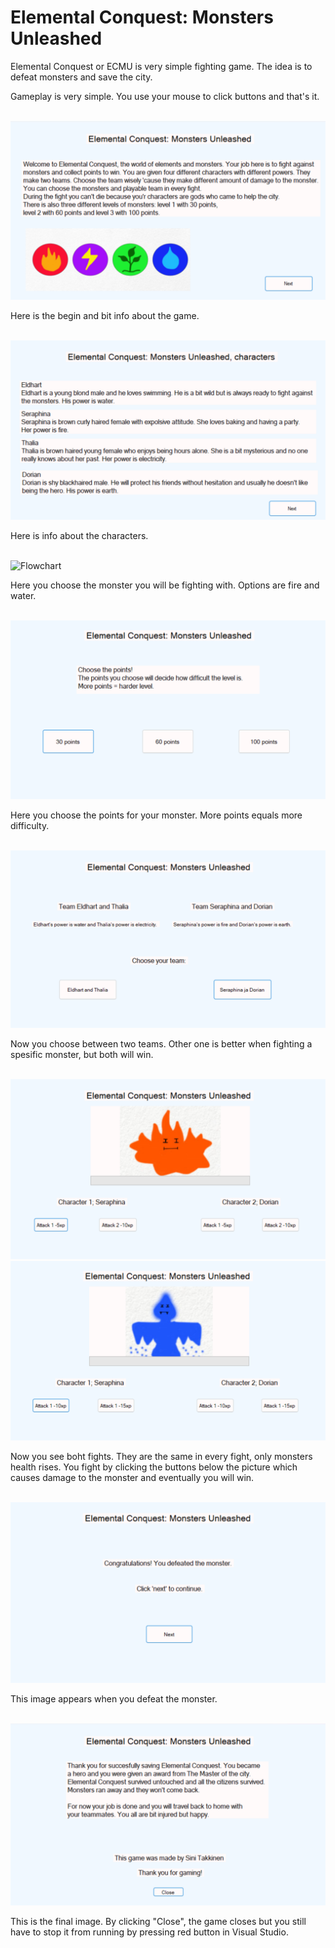 <h1>Elemental Conquest: Monsters Unleashed</h1>
<p>Elemental Conquest or ECMU is very simple fighting game. The idea is to defeat monsters and save the city.</p>
<p>Gameplay is very simple. You use your mouse to click buttons and that's it.</p>
<br>
<img src="ECMU_kuva_aloitus.png" alt="Flowchart">
<p>Here is the begin and bit info about the game.</p><br>

<img src="ECMU_kuva_hahmot.png" alt="Flowchart">
<p>Here is info about the characters.</p><br>

<img src="ECMU_kuva_hirviövalinta.png" alt="Flowchart">
<p>Here you choose the monster you will be fighting with. Options are fire and water.</p><br>

<img src="ECMU_kuva_pistevalinta.png" alt="Flowchart">
<p>Here you choose the points for your monster. More points equals more difficulty.</p><br>

<img src="ECMU_kuva_tiimivalinta.png" alt="Flowchart">
<p>Now you choose between two teams. Other one is better when fighting a spesific monster, but both will win.</p><br>

<img src="ECMU_kuva_taistelu_tuli.png" alt="Flowchart">
<img src="ECMU_kuva_taistelu_vesi.png" alt="Flowchart">
<p>Now you see boht fights. They are the same in every fight, only monsters health rises. You fight by clicking the buttons below the picture which causes damage to the monster and eventually you will win.</p><br>

<img src="ECMU_kuva_voitto.png" alt="Flowchart">
<p>This image appears when you defeat the monster.</p><br>

<img src="ECMU_kuva_lopputekstit.png" alt="Flowchart">
<p>This is the final image. By clicking "Close", the game closes but you still have to stop it from running by pressing red button in Visual Studio.</p><br>





